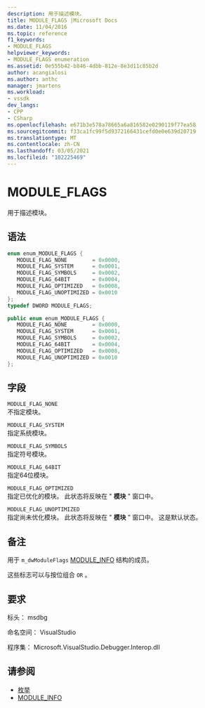 ```yaml
---
description: 用于描述模块。
title: MODULE_FLAGS |Microsoft Docs
ms.date: 11/04/2016
ms.topic: reference
f1_keywords:
- MODULE_FLAGS
helpviewer_keywords:
- MODULE_FLAGS enumeration
ms.assetid: 0e555b42-b846-4dbb-812e-8e3d11c85b2d
author: acangialosi
ms.author: anthc
manager: jmartens
ms.workload:
- vssdk
dev_langs:
- CPP
- CSharp
ms.openlocfilehash: e671b3e578a78665a6a816582e0290119f77ea58
ms.sourcegitcommit: f33ca1fc99f5d9372166431cefd0e0e639d20719
ms.translationtype: MT
ms.contentlocale: zh-CN
ms.lasthandoff: 03/05/2021
ms.locfileid: "102225469"
---
```

# <a name="module_flags"></a>MODULE_FLAGS
用于描述模块。

## <a name="syntax"></a>语法

```cpp
enum enum_MODULE_FLAGS { 
   MODULE_FLAG_NONE        = 0x0000,
   MODULE_FLAG_SYSTEM      = 0x0001,
   MODULE_FLAG_SYMBOLS     = 0x0002,
   MODULE_FLAG_64BIT       = 0x0004,
   MODULE_FLAG_OPTIMIZED   = 0x0008,
   MODULE_FLAG_UNOPTIMIZED = 0x0010
};
typedef DWORD MODULE_FLAGS;
```

```csharp
public enum enum_MODULE_FLAGS { 
   MODULE_FLAG_NONE        = 0x0000,
   MODULE_FLAG_SYSTEM      = 0x0001,
   MODULE_FLAG_SYMBOLS     = 0x0002,
   MODULE_FLAG_64BIT       = 0x0004,
   MODULE_FLAG_OPTIMIZED   = 0x0008,
   MODULE_FLAG_UNOPTIMIZED = 0x0010
};
```

## <a name="fields"></a>字段
 `MODULE_FLAG_NONE`\
 不指定模块。

 `MODULE_FLAG_SYSTEM`\
 指定系统模块。

 `MODULE_FLAG_SYMBOLS`\
 指定符号模块。

 `MODULE_FLAG_64BIT`\
 指定64位模块。

 `MODULE_FLAG_OPTIMIZED`\
 指定已优化的模块。 此状态将反映在 " **模块** " 窗口中。

 `MODULE_FLAG_UNOPTIMIZED`\
 指定尚未优化模块。 此状态将反映在 " **模块** " 窗口中。 这是默认状态。

## <a name="remarks"></a>备注
 用于 `m_dwModuleFlags` [MODULE_INFO](../../../extensibility/debugger/reference/module-info.md) 结构的成员。

 这些标志可以与按位组合 `OR` 。

## <a name="requirements"></a>要求
 标头： msdbg

 命名空间： VisualStudio

 程序集： Microsoft.VisualStudio.Debugger.Interop.dll

## <a name="see-also"></a>请参阅
- [枚举](../../../extensibility/debugger/reference/enumerations-visual-studio-debugging.md)
- [MODULE_INFO](../../../extensibility/debugger/reference/module-info.md)
